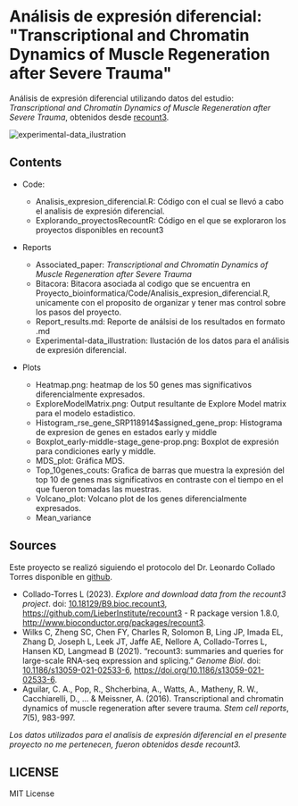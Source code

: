 # Análisis de expresión diferencial: "Transcriptional and Chromatin Dynamics of Muscle Regeneration after Severe Trauma"

Análisis de expresión diferencial utilizando datos del estudio: *Transcriptional and Chromatin Dynamics of Muscle Regeneration after Severe Trauma*, obtenidos desde [recount3](https://jhubiostatistics.shinyapps.io/recount3-study-explorer/). 

![experimental-data_ilustration](https://user-images.githubusercontent.com/100377667/218644095-d159e430-acda-4e8e-b2cb-71f7c915a1e8.png)
## Contents

- Code:
   - Analisis_expresion_diferencial.R: Código con el cual se llevó a cabo el analisis de expresión diferencial.
   - Explorando_proyectosRecountR: Código en el que se exploraron los proyectos disponibles en recount3
   
- Reports 
   - Associated_paper: *Transcriptional and Chromatin Dynamics of Muscle Regeneration after Severe Trauma*
   - Bitacora: Bitacora asociada al codigo que se encuentra en Proyecto_bioinformatica/Code/Analisis_expresion_diferencial.R, unicamente con el proposito de organizar y tener mas control sobre los pasos del proyecto. 
   - Report_results.md: Reporte de análsisi de los resultados en formato .md
   - Experimental-data_illustration: Ilustación de los datos para el análisis de expresión diferencial.
   
- Plots 
    - Heatmap.png: heatmap de los 50 genes mas significativos diferencialmente expresados.
    - ExploreModelMatrix.png: Output resultante de Explore Model matrix para el modelo estadistico.
    - Histogram_rse_gene_SRP118914$assigned_gene_prop: Histograma de expresion de genes en estados early y middle
    - Boxplot_early-middle-stage_gene-prop.png: Boxplot de expresión para condiciones early y middle.
    - MDS_plot: Gráfica MDS.
    - Top_10genes_couts: Grafica de barras que muestra la expresión del top 10 de genes mas significativos en contraste con el tiempo en el que fueron tomadas las muestras. 
    - Volcano_plot: Volcano plot de los genes diferencialmente expresados.
    - Mean_variance
    
## Sources

Este proyecto se realizó siguiendo el protocolo del Dr. Leonardo Collado Torres disponible en [github](https://github.com/lcolladotor/rnaseq_LCG-UNAM_2023).

- Collado-Torres L (2023). *Explore and download data from the recount3 project*. doi: [10.18129/B9.bioc.recount3](https://doi.org/10.18129/B9.bioc.recount3), https://github.com/LieberInstitute/recount3 - R package version 1.8.0, http://www.bioconductor.org/packages/recount3.
- Wilks C, Zheng SC, Chen FY, Charles R, Solomon B, Ling JP, Imada EL, Zhang D, Joseph L, Leek JT, Jaffe AE, Nellore A, Collado-Torres L, Hansen KD, Langmead B (2021). “recount3: summaries and queries for large-scale RNA-seq expression and splicing.” *Genome Biol*. doi: [10.1186/s13059-021-02533-6](https://doi.org/10.1186/s13059-021-02533-6), https://doi.org/10.1186/s13059-021-02533-6.
- Aguilar, C. A., Pop, R., Shcherbina, A., Watts, A., Matheny, R. W., Cacchiarelli, D., ... & Meissner, A. (2016). Transcriptional and chromatin dynamics of muscle regeneration after severe trauma. *Stem cell reports*, *7*(5), 983-997.

*Los datos utilizados para el analisis de expresión diferencial en el presente proyecto no me pertenecen, fueron obtenidos desde recount3.*

## LICENSE 

MIT License
